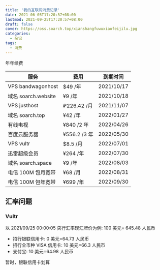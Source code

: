 ```yaml
---
title: '我的互联网消费记录'
date: 2021-06-05T17:20:57+08:00
lastmod: 2021-09-25T17:20:57+08:00
draft: false
cover: https://oss.soarch.top/xianshangfuwuxiaofeijilu.jpg
categories:
  - 杂记
tags:
  - 消费
---
```


年年续费

<!--more-->

| 服务                | 费用         | 到期时间   |
| ------------------- | ------------ | ---------- |
| VPS bandwagonhost   | $49 /年      | 2021/10/17 |
| 域名 soarch.website | ¥9 /年       | 2021/10/18 |
| VPS justhost        | ₽226.42 /月  | 2021/11/07 |
| 域名 soarch.top     | ¥42 /年      | 2022/01/27 |
| 有线电视            | ¥840 /2 年   | 2022/04/26 |
| 百度云服务器        | ¥556.2 /3 年 | 2022/05/30 |
| VPS vultr           | $8.5 /月     | 2022/07/01 |
| 迅雷超级会员        | ¥264 /年     | 2022/07/30 |
| 域名 soarch.space   | ¥9 /年       | 2022/08/03 |
| 电信 100M 包月宽带  | ¥68 /月      | 2022/08/31 |
| 电信 100M 包年宽带  | ¥699 /年     | 2022/09/30 |

## 汇率问题

### Vultr

以 2021/09/25 00:00:05 央行汇率现汇牌价为例: 100 美元= 645.48 人民币

- 招行银联信用卡: 0 美元=64.73 人民币
- 招行全币种 VISA 信用卡: 10 美元=66.3 人民币
- 支付宝: 10 美元=64.98 人民币

暂时，银联信用卡划算
